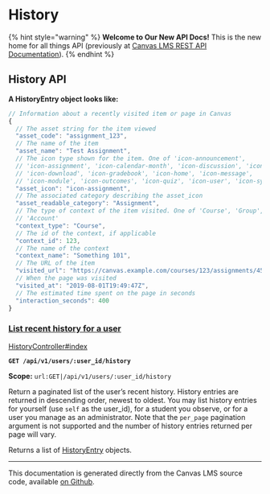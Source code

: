# History

{% hint style="warning" %}
**Welcome to Our New API Docs!** This is the new home for all things API (previously at [Canvas LMS REST API Documentation](https://api.instructure.com)).
{% endhint %}

## History API

**A HistoryEntry object looks like:**

```js
// Information about a recently visited item or page in Canvas
{
  // The asset string for the item viewed
  "asset_code": "assignment_123",
  // The name of the item
  "asset_name": "Test Assignment",
  // The icon type shown for the item. One of 'icon-announcement',
  // 'icon-assignment', 'icon-calendar-month', 'icon-discussion', 'icon-document',
  // 'icon-download', 'icon-gradebook', 'icon-home', 'icon-message',
  // 'icon-module', 'icon-outcomes', 'icon-quiz', 'icon-user', 'icon-syllabus'
  "asset_icon": "icon-assignment",
  // The associated category describing the asset_icon
  "asset_readable_category": "Assignment",
  // The type of context of the item visited. One of 'Course', 'Group', 'User', or
  // 'Account'
  "context_type": "Course",
  // The id of the context, if applicable
  "context_id": 123,
  // The name of the context
  "context_name": "Something 101",
  // The URL of the item
  "visited_url": "https://canvas.example.com/courses/123/assignments/456",
  // When the page was visited
  "visited_at": "2019-08-01T19:49:47Z",
  // The estimated time spent on the page in seconds
  "interaction_seconds": 400
}
```

### [List recent history for a user](#method.history.index) <a href="#method.history.index" id="method.history.index"></a>

[HistoryController#index](https://github.com/instructure/canvas-lms/blob/master/app/controllers/history_controller.rb)

**`GET /api/v1/users/:user_id/history`**

**Scope:** `url:GET|/api/v1/users/:user_id/history`

Return a paginated list of the user’s recent history. History entries are returned in descending order, newest to oldest. You may list history entries for yourself (use `self` as the user\_id), for a student you observe, or for a user you manage as an administrator. Note that the `per_page` pagination argument is not supported and the number of history entries returned per page will vary.

Returns a list of [HistoryEntry](#historyentry) objects.

***

This documentation is generated directly from the Canvas LMS source code, available [on Github](https://github.com/instructure/canvas-lms).
